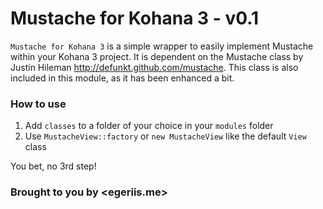 # Mustache for Kohana 3 - v0.1

`Mustache for Kohana 3` is a simple wrapper to easily implement Mustache within your Kohana 3 project. It is dependent on the Mustache class by Justin Hileman <http://defunkt.github.com/mustache>. This class is also included in this module, as it has been enhanced a bit.

### How to use

1. Add `classes` to a folder of your choice in your `modules` folder
2. Use `MustacheView::factory` or `new MustacheView` like the default `View` class

You bet, no 3rd step!

### Brought to you by <egeriis.me>